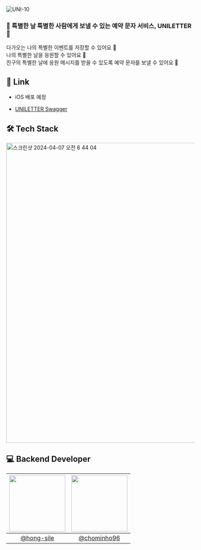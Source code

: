 ![UNI-10](https://github.com/Unithon11th-Team5/uniletter-be/assets/66549638/000fe888-0e8d-4a76-8032-198e01186110)
<h3> 💌 특별한 날 특별한 사람에게 보낼 수 있는 예약 문자 서비스, UNILETTER 💌 </h3>   


다가오는 나의 특별한 이벤트를 저장할 수 있어요 📝 </br>
나의 특별한 날을 응원할 수 있어요 📣 </br>
친구의 특별한 날에 응원 메시지를 받을 수 있도록 예약 문자를 보낼 수 있어요 💌 </br>

## 🔗 Link
- iOS 배포 예정

- [UNILETTER Swagger](https://secret-message.kro.kr/secret-message-docs.html)


## 🛠️ Tech Stack
<img width="800" alt="스크린샷 2024-04-07 오전 6 44 04" src="https://github.com/Unithon11th-Team5/uniletter-be/assets/66549638/b7d7dc79-f7c7-4c84-a779-707ef9ab979b">


## 💻 Backend Developer

|<img src="https://avatars.githubusercontent.com/hong-slie" width="150" height="150"/>|<img src="https://avatars.githubusercontent.com/chominho96" width="150" height="150"/>|
|:-:|:-:|
|[@hong-sile](https://github.com/hong-sile)|[@chominho96](https://github.com/chominho96)|



